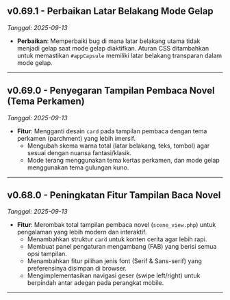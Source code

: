 ## v0.69.1 - Perbaikan Latar Belakang Mode Gelap
*Tanggal: 2025-09-13*

- **Perbaikan**: Memperbaiki bug di mana latar belakang utama tidak menjadi gelap saat mode gelap diaktifkan. Aturan CSS ditambahkan untuk memastikan `#appCapsule` memiliki latar belakang transparan dalam mode gelap.

---

## v0.69.0 - Penyegaran Tampilan Pembaca Novel (Tema Perkamen)
*Tanggal: 2025-09-13*

- **Fitur**: Mengganti desain `card` pada tampilan pembaca dengan tema perkamen (parchment) yang lebih imersif.
  - Mengubah skema warna total (latar belakang, teks, tombol) agar sesuai dengan nuansa fantasi/klasik.
  - Mode terang menggunakan tema kertas perkamen, dan mode gelap menggunakan tema gulungan kuno.

---

## v0.68.0 - Peningkatan Fitur Tampilan Baca Novel
*Tanggal: 2025-09-13*

- **Fitur**: Merombak total tampilan pembaca novel (`scene_view.php`) untuk pengalaman yang lebih modern dan interaktif.
  - Menambahkan struktur `card` untuk konten cerita agar lebih rapi.
  - Membuat panel pengaturan mengambang (FAB) yang berisi semua opsi tampilan.
  - Menambahkan fitur pilihan jenis font (Serif & Sans-serif) yang preferensinya disimpan di browser.
  - Mengimplementasikan navigasi geser (swipe left/right) untuk berpindah antar adegan pada perangkat mobile.

---
